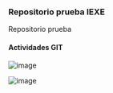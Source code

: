 ### Repositorio prueba IEXE 

Repositorio prueba 

#### Actividades GIT

![image](https://user-images.githubusercontent.com/95150153/143723898-bca76b05-f65e-4df7-bee1-2d08575dceaa.png)

![image](https://user-images.githubusercontent.com/95150153/143724056-6242b88e-e9a8-45f0-ac96-ea4c68369874.png)
